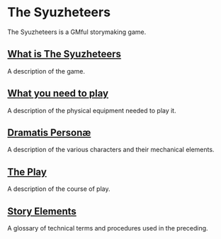 The Syuzheteers
===============

The Syuzheteers is a GMful storymaking game.

## [What is The Syuzheteers](./what_is_this.md)
A description of the game.
## [What you need to play](./what_you_need.md)
A description of the physical equipment needed to play it.
## [Dramatis Personæ](./dramatis_personae.md)
A description of the various characters and their mechanical elements.
## [The Play](./the_play.md)
A description of the course of play.
## [Story Elements](./glossary.md)
A glossary of technical terms and procedures used in the preceding.
